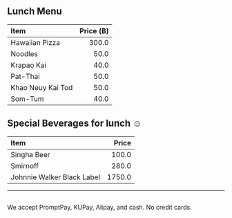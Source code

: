 ## Lunch Menu

| Item                                   | Price (฿) |
|:---------------------------------------|------:|
| Hawaiian Pizza                         |  300.0  |
| Noodles                                |  50.0  |
| Krapao Kai                             |  40.0  |
| Pat-Thai                               |  50.0  |
| Khao Neuy Kai Tod                      |  50.0  |
| Som-Tum                                |  40.0  |


## Special Beverages for lunch ☺️

| Item                                   | Price |
|:---------------------------------------|------:|
| Singha Beer                            |  100.0  |
| Smirnoff                               |  280.0  |
| Johnnie Walker Black Label             |  1750.0 |

---

##

We accept PromptPay, KUPay, Alipay, and cash. No credit cards.